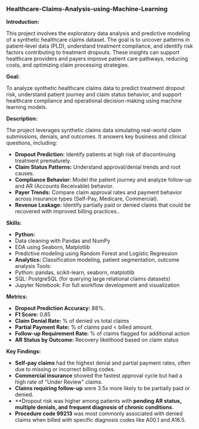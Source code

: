### Healthcare-Claims-Analysis-using-Machine-Learning
    
  **Introduction:** 
  
  This project involves the exploratory data analysis and predictive modeling of a synthetic healthcare claims dataset. The goal is to uncover patterns in patient-level data (PLD), understand treatment compliance, and identify risk factors contributing to treatment dropouts. These insights can support healthcare providers and payers improve patient care pathways, reducing costs, and optimizing claim processing strategies. 
  
**Goal:**

  To analyze synthetic healthcare claims data to predict treatment dropout risk, understand patient journey and claim status behavior, and support healthcare compliance and operational decision-making using machine learning models.

**Description:**
 
  The project leverages synthetic claims data simulating real-world claim submissions, denials, and outcomes. It answers key business and clinical questions, including:

  - **Dropout Prediction:** Identify patients at high risk of discontinuing treatment prematurely.
  - **Claim Status Patterns:** Understand approval/denial trends and root causes.
  - **Compliance Behavior:** Model the patient journey and analyze follow-up and AR (Accounts 
    Receivable) behavior.
  - **Payer Trends:** Compare claim approval rates and payment behavior across insurance types 
     (Self-Pay, Medicare, Commercial).
  - **Revenue Leakage:** Identify partially paid or denied claims that could be recovered with improved billing practices..
   
**Skills:**
  - **Python:**
  - Data cleaning with Pandas and NumPy
  - EDA using Seaborn, Matplotlib
  - Predictive modeling using Random Forest and Logistic Regression
  - **Analytics:** Classification modeling, patient segmentation, outcome analysis
  Tools:
  - Python: pandas, scikit-learn, seaborn, matplotlib
  - SQL: PostgreSQL (for querying large relational claims datasets)
  - Jupyter Notebook: For full workflow development and visualization
    

**Metrics:**
  - **Dropout Prediction Accuracy:** 88%.
  - **F1 Score:** 0.85
  - **Claim Denial Rate:** % of denied vs total claims
  - **Partial Payment Rate:** % of claims paid < billed amount.
  - **Follow-up Requirement Rate:** % of claims flagged for additional action
  - **AR Status by Outcome:** Recovery likelihood based on claim status
    
**Key Findings:**

   - **Self-pay claims** had the highest denial and partial payment rates, often due to missing 
     or incorrect billing codes.
   - **Commercial insurance** showed the fastest approval cycle but had a high rate of "Under 
      Review" claims.
   - **Claims requiring follow-up** were 3.5x more likely to be partially paid or denied.
   - **Dropout risk was higher among patients with **pending AR status, multiple denials, and 
       frequent diagnosis of chronic conditions**.
   - **Procedure code 99213** was most commonly associated with denied claims when billed with 
    specific diagnosis codes like A00.1 and A16.5.


